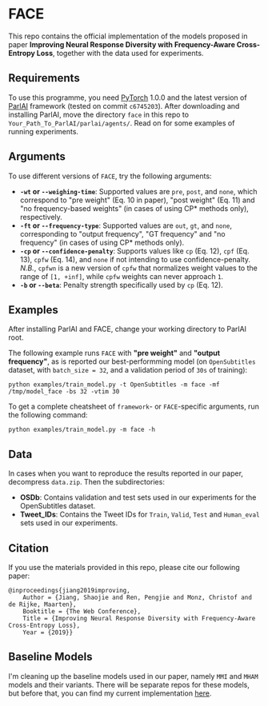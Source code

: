 # FACE

This repo contains the official implementation of the models proposed
in paper **Improving Neural Response Diversity with Frequency-Aware
Cross-Entropy Loss**, together with the data used for experiments.

## Requirements

To use this programme, you need [PyTorch](https://pytorch.org/) 1.0.0
and the latest version of
[ParlAI](https://github.com/facebookresearch/ParlAI) framework (tested
on commit `c6745203`). After downloading and installing ParlAI, move
the directory `face` in this repo to
`Your_Path_To_ParlAI/parlai/agents/`.  Read on for some examples of
running experiments.

## Arguments

To use different versions of `FACE`, try the following arguments:

- **`-wt` or `--weighing-time`**: Supported values are `pre`, `post`, and `none`, which correspond to "pre weight" (Eq. 10 in paper), "post weight" (Eq. 11) and "no frequency-based weights" (in cases of using CP* methods only), respectively.
- **`-ft` or `--frequency-type`**: Supported values are `out`, `gt`, and `none`, corresponding to "output frequency", "GT frequency" and "no frequency" (in cases of using CP* methods only).
- **`-cp` or `--confidence-penalty`**: Supports values like `cp` (Eq. 12), `cpf` (Eq. 13), `cpfw` (Eq. 14), and `none` if not intending to use confidence-penalty. *N.B.*, `cpfwn` is a new version of `cpfw` that normalizes weight values to the range of `[1, +inf]`, while `cpfw` weights can never approach `1`.
- **`-b` or `--beta`**: Penalty strength specifically used by `cp` (Eq. 12).

## Examples

After installing ParlAI and FACE, change your working directory to ParlAI root.

The following example runs `FACE` with **"pre weight"** and **"output frequency"**, as is reported our best-performming model (on `OpenSubtitles` dataset, with `batch_size = 32`, and a validation period of `30s` of training):
```
python examples/train_model.py -t OpenSubtitles -m face -mf /tmp/model_face -bs 32 -vtim 30
```

To get a complete cheatsheet of `framework`- or `FACE`-specific arguments, run the following command:
```
python examples/train_model.py -m face -h
```

## Data

In cases when you want to reproduce the results reported in our paper,
decompress `data.zip`. Then the subdirectories:

- **OSDb**: Contains validation and test sets used in our experiments for the OpenSubtitles dataset.
- **Tweet_IDs**: Contains the Tweet IDs for `Train`, `Valid`, `Test` and `Human_eval` sets used in our experiments.

## Citation

If you use the materials provided in this repo, please cite our
following paper:

```
@inproceedings{jiang2019improving,
	Author = {Jiang, Shaojie and Ren, Pengjie and Monz, Christof and de Rijke, Maarten},
	Booktitle = {The Web Conference},
	Title = {Improving Neural Response Diversity with Frequency-Aware Cross-Entropy Loss},
	Year = {2019}}
```

## Baseline Models

I'm cleaning up the baseline models used in our paper, namely `MMI`
and `MHAM` models and their variants. There will be separate repos for
these models, but before that, you can find my current implementation
[here](https://github.com/ShaojieJiang/FACE_orig).
